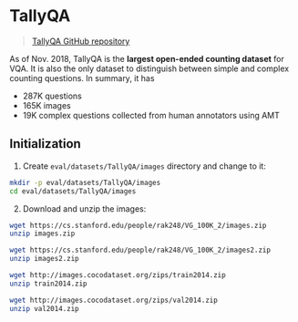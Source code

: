 # TallyQA

> [TallyQA GitHub repository](https://github.com/manoja328/TallyQA_dataset?tab=readme-ov-file)

As of Nov. 2018, TallyQA is the **largest open-ended counting dataset** for VQA. It is also the only dataset to distinguish between simple and complex counting questions. In summary, it has

- 287K questions
- 165K images
- 19K complex questions collected from human annotators using AMT

## Initialization

1. Create `eval/datasets/TallyQA/images` directory and change to it:
```bash
mkdir -p eval/datasets/TallyQA/images
cd eval/datasets/TallyQA/images
```
2. Download and unzip the images:
```bash
wget https://cs.stanford.edu/people/rak248/VG_100K_2/images.zip
unzip images.zip

wget https://cs.stanford.edu/people/rak248/VG_100K_2/images2.zip
unzip images2.zip

wget http://images.cocodataset.org/zips/train2014.zip
unzip train2014.zip

wget http://images.cocodataset.org/zips/val2014.zip
unzip val2014.zip
```